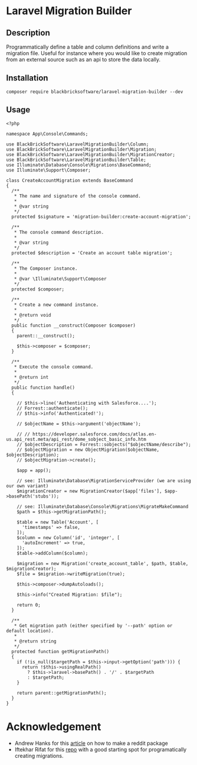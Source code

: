 # Laravel Migration Builder

## Description

Programmatically define a table and column definitions and write a migration file. Useful for instance where you would like to create migration from an external source such as an api to store the data locally.

## Installation

`composer require blackbricksoftware/laravel-migration-builder --dev`

## Usage

```
<?php

namespace App\Console\Commands;

use BlackBrickSoftware\LaravelMigrationBuilder\Column;
use BlackBrickSoftware\LaravelMigrationBuilder\Migration;
use BlackBrickSoftware\LaravelMigrationBuilder\MigrationCreator;
use BlackBrickSoftware\LaravelMigrationBuilder\Table;
use Illuminate\Database\Console\Migrations\BaseCommand;
use Illuminate\Support\Composer;

class CreateAccountMigration extends BaseCommand
{
  /**
   * The name and signature of the console command.
   *
   * @var string
   */
  protected $signature = 'migration-builder:create-account-migration';

  /**
   * The console command description.
   *
   * @var string
   */
  protected $description = 'Create an account table migration';

  /**
   * The Composer instance.
   *
   * @var \Illuminate\Support\Composer
   */
  protected $composer;

  /**
   * Create a new command instance.
   *
   * @return void
   */
  public function __construct(Composer $composer)
  {
    parent::__construct();

    $this->composer = $composer;
  }

  /**
   * Execute the console command.
   *
   * @return int
   */
  public function handle()
  {

    // $this->line('Authenticating with Salesforce....');
    // Forrest::authenticate();
    // $this->info('Authenticated!');

    // $objectName = $this->argument('objectName');

    // // https://developer.salesforce.com/docs/atlas.en-us.api_rest.meta/api_rest/dome_sobject_basic_info.htm
    // $objectDescription = Forrest::sobjects("$objectName/describe");
    // $objectMigration = new ObjectMigration($objectName, $objectDescription);
    // $objectMigration->create();

    $app = app();

    // see: Illuminate\Database\MigrationServiceProvider (we are using our own variant)
    $migrationCreator = new MigrationCreator($app['files'], $app->basePath('stubs'));

    // see: Illuminate\Database\Console\Migrations\MigrateMakeCommand
    $path = $this->getMigrationPath();

    $table = new Table('Account', [
      'timestamps' => false,
    ]);
    $column = new Column('id', 'integer', [
      'autoIncrement' => true,
    ]);
    $table->addColumn($column);

    $migration = new Migration('create_account_table', $path, $table, $migrationCreator);
    $file = $migration->writeMigration(true);

    $this->composer->dumpAutoloads();

    $this->info("Created Migration: $file");

    return 0;
  }

  /**
   * Get migration path (either specified by '--path' option or default location).
   *
   * @return string
   */
  protected function getMigrationPath()
  {
    if (!is_null($targetPath = $this->input->getOption('path'))) {
      return !$this->usingRealPath()
        ? $this->laravel->basePath() . '/' . $targetPath
        : $targetPath;
    }

    return parent::getMigrationPath();
  }
}
```

# Acknowledgement

- Andrew Hanks for this [article](https://medium.com/@andrewhanks2402/step-by-step-guide-to-laravel-package-development-82e2865fb278) on how to make a reddit package
- Iftekhar Rifat for this [repo](https://github.com/Agontuk/schema-builder) with a good starting spot for programatically creating migrations.